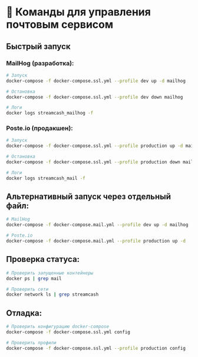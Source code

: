 # 📧 Команды для управления почтовым сервисом

## Быстрый запуск

### MailHog (разработка):
```bash
# Запуск
docker-compose -f docker-compose.ssl.yml --profile dev up -d mailhog

# Остановка
docker-compose -f docker-compose.ssl.yml --profile dev down mailhog

# Логи
docker logs streamcash_mailhog -f
```

### Poste.io (продакшен):
```bash
# Запуск
docker-compose -f docker-compose.ssl.yml --profile production up -d mail

# Остановка
docker-compose -f docker-compose.ssl.yml --profile production down mail

# Логи
docker logs streamcash_mail -f
```

## Альтернативный запуск через отдельный файл:
```bash
# MailHog
docker-compose -f docker-compose.mail.yml --profile dev up -d mailhog

# Poste.io
docker-compose -f docker-compose.mail.yml --profile production up -d
```

## Проверка статуса:
```bash
# Проверить запущенные контейнеры
docker ps | grep mail

# Проверить сети
docker network ls | grep streamcash
```

## Отладка:
```bash
# Проверить конфигурацию docker-compose
docker-compose -f docker-compose.ssl.yml config

# Проверить профили
docker-compose -f docker-compose.ssl.yml --profile production config
```